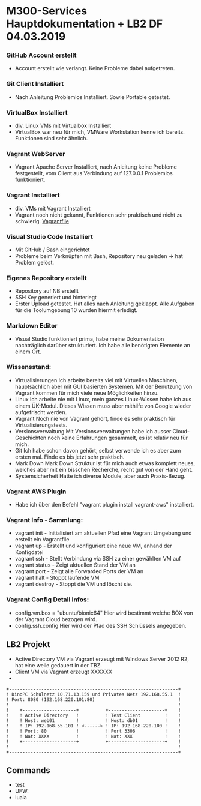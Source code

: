 # M300-Services Hauptdokumentation + LB2 DF 04.03.2019


### GitHub Account erstellt
  - Account erstellt wie verlangt. Keine Probleme dabei aufgetreten.  
### Git Client Installiert
  - Nach Anleitung Problemlos Installiert. Sowie Portable getestet.  
### VirtualBox Installiert
  - div. Linux VMs mit Virtualbox Installiert
  - VirtualBox war neu für mich, VMWare Workstation kenne ich bereits. Funktionen sind sehr ähnlich.

### Vagrant WebServer
  - Vagrant Apache Server Installiert, nach Anleitung keine Probleme festgestellt, vom Client aus Verbindung auf 127.0.0.1 Problemlos funktioniert.

### Vagrant Installiert
  - div. VMs mit Vagrant Installiert
  - Vagrant noch nicht gekannt, Funktionen sehr praktisch und nicht zu schwierig.
[Vagrantfile](https://github.com/Kaniterror/M300-Services/blob/master/Vagrantfile)

### Visual Studio Code Installiert
  - Mit GitHub / Bash eingerichtet
  - Probleme beim Verknüpfen mit Bash, Repository neu geladen -> hat Problem gelöst.

### Eigenes Repository erstellt
   - Repository auf NB erstellt
   - SSH Key generiert und hinterlegt
   - Erster Upload getestet.
Hat alles nach Anleitung geklappt.
Alle Aufgaben für die Toolumgebung 10 wurden hiermit erledigt.

### Markdown Editor
  - Visual Studio funktioniert prima, habe meine Dokumentation nachträglich darüber strukturiert. Ich habe alle benötigten Elemente an einem Ort.

### Wissensstand:
  - Virtualisierungen
Ich arbeite bereits viel mit Virtuellen Maschinen, hauptsächlich aber mit GUI basierten Systemen. Mit der Benutzung von Vagrant kommen für mich viele neue Möglichkeiten hinzu.
  - Linux
Ich arbeite nie mit Linux, mein ganzes Linux-Wissen habe ich aus einem ÜK-Modul. Dieses Wissen muss aber mithilfe von Google wieder aufgefrischt werden.
  - Vagrant
Noch nie von Vagrant gehört, finde es sehr praktisch für Virtualisierungstests.
  - Versionsverwaltung
Mit Versionsverwaltungen habe ich ausser Cloud-Geschichten noch keine Erfahrungen gesammelt, es ist relativ neu für mich.
  - Git
Ich habe schon davon gehört, selbst verwende ich es aber zum ersten mal. Finde es bis jetzt sehr praktisch.
  - Mark Down
Mark Down Struktur ist für mich auch etwas komplett neues, welches aber mit ein bisschen Recherche, recht gut von der Hand geht.
  - Systemsicherheit
Hatte ich diverse Module, aber auch Praxis-Bezug.

### Vagrant AWS Plugin
  - Habe ich über den Befehl "vagrant plugin install vagrant-aws" installiert.

### Vagrant Info - Sammlung: 
  - vagrant init - Initialisiert am aktuellen Pfad eine Vagrant Umgebung und erstellt ein Vagrantfile
  - vagrant up - Erstellt und konfiguriert eine neue VM, anhand der Konfigdatei 
  - vagrant ssh - Stellt Verbindung via SSH zu einer gewählten VM auf
  - vagrant status - Zeigt aktuellen Stand der VM an
  - vagrant port - Zeigt alle Forwarded Ports der VM an
  - vagrant halt - Stoppt laufende VM
  - vagrant destroy - Stoppt die VM und löscht sie.
### Vagrant Config Detail Infos: 
  - config.vm.box = "ubuntu/bionic64" Hier wird bestimmt welche BOX von der Vagrant Cloud bezogen wird.
  - config.ssh.config Hier wird der Pfad des SSH Schlüssels angegeben.

## LB2 Projekt 
  - Active Directory VM via Vagrant erzeugt mit Windows Server 2012 R2, hat eine weile gedauert in der TBZ.
  - Client VM via Vagrant erzeugt XXXXXX
  - 

    +---------------------------------------------------------------+
    ! DinoPC Schulnetz 10.71.13.159 und Privates Netz 192.168.55.1  !                 
    ! Port: 8080 (192.168.220.101:80)                               !	
    !                                                               !	
    !    +--------------------+          +---------------------+    !
    !    ! Active Directory   !          ! Test Client         !    !       
    !    ! Host: web01        !          ! Host: db01          !    !
    !    ! IP: 192.168.55.101 ! <------> ! IP: 192.168.220.100 !    !
    !    ! Port: 80           !          ! Port 3306           !    !
    !    ! Nat: XXXX          !          ! Nat: XXX            !    !
    !    +--------------------+          +---------------------+    !
    !                                                               !	
    +---------------------------------------------------------------+

## Commands
  - test
  - UFW:
  - luala